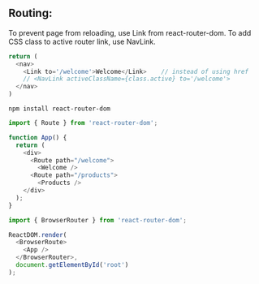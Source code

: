 ## Routing:
To prevent page from reloading, use Link from react-router-dom. To add CSS class to active router link, use NavLink.

```javascript
return (
  <nav>
    <Link to='/welcome'>Welcome</Link>    // instead of using href
    // <NavLink activeClassName={class.active} to='/welcome'>
  </nav>
)
```

```
npm install react-router-dom
```

```javascript
import { Route } from 'react-router-dom';

function App() {
  return (
    <div>
      <Route path="/welcome">
        <Welcome />
      <Route path="/products">
        <Products />
    </div>
  );
}
``` 
```javascript
import { BrowserRouter } from 'react-router-dom';

ReactDOM.render(
  <BrowserRoute>
    <App />
  </BrowserRouter>,
  document.getElementById('root')
);

```
